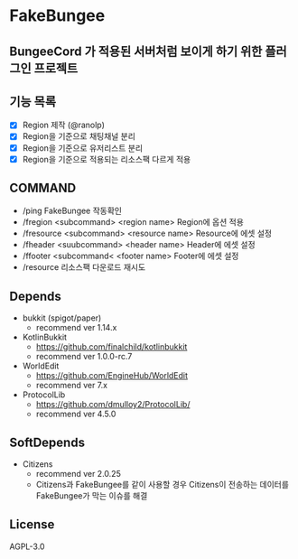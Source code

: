 # FakeBungee

## BungeeCord 가 적용된 서버처럼 보이게 하기 위한 플러그인 프로젝트

## 기능 목록

 - [x] Region 제작 (@ranolp)
 - [x] Region을 기준으로 채팅채널 분리
 - [x] Region을 기준으로 유저리스트 분리
 - [x] Region을 기준으로 적용되는 리소스팩 다르게 적용
 
## COMMAND

 - /ping FakeBungee 작동확인
 - /fregion \<subcommand\> \<region name\> Region에 옵션 적용
 - /fresource \<subcommand\> \<resource name\> Resource에 에셋 설정
 - /fheader \<suubcommand\> \<header name\> Header에 에셋 설정
 - /ffooter \<subcommand\< \<footer name\> Footer에 에셋 설정
 - /resource 리소스팩 다운로드 재시도
 
## Depends
 - bukkit (spigot/paper)
    - recommend ver 1.14.x
 - KotlinBukkit 
   - https://github.com/finalchild/kotlinbukkit
   - recommend ver 1.0.0-rc.7
 - WorldEdit
   - https://github.com/EngineHub/WorldEdit
   - recommend ver 7.x
 - ProtocolLib
   - https://github.com/dmulloy2/ProtocolLib/
   - recommend ver 4.5.0
   
## SoftDepends
 - Citizens
   - recommend ver 2.0.25
   - Citizens과 FakeBungee를 같이 사용할 경우 Citizens이 전송하는 데이터를 FakeBungee가 막는 이슈를 해결
 
## License

AGPL-3.0
